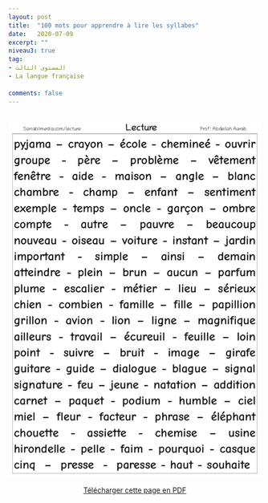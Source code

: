 ```yaml
---
layout: post
title:  "100 mots pour apprendre à lire les syllabes"
date:   2020-07-09
excerpt: ""
niveau3: true
tag:
- المستوى الثالث
- La langue française

comments: false
---
```

<center>
	   <img style="display: none;" src="/assets/img/thumbnails/Lettres-SanabilMedia.com.jpg" alt="" width="1" height="1">
<br>
   	<img src="/assets/img/100_mots_lecture_sanabilmedia.jpg" alt="100 mots pour apprendre à lire les syllabes" >

<br>	

<p markdown="0"><a href="/assets/pdf/100_mots_lecture_sanabilmedia.pdf" class="btn">Télécharger cette page en PDF</a></p>

</center>

